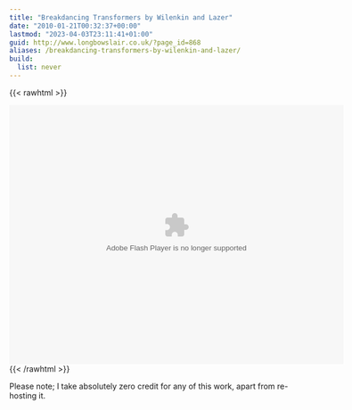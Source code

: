 ```yaml
---
title: "Breakdancing Transformers by Wilenkin and Lazer"
date: "2010-01-21T00:32:37+00:00"
lastmod: "2023-04-03T23:11:41+01:00"
guid: http://www.longbowslair.co.uk/?page_id=868
aliases: /breakdancing-transformers-by-wilenkin-and-lazer/
build:
  list: never
---
```


{{< rawhtml >}}
<object classid="clsid:d27cdb6e-ae6d-11cf-96b8-444553540000" width="600" height="465" codebase="http://download.macromedia.com/pub/shockwave/cabs/flash/swflash.cab#version=6,0,40,0">
<param name="src" value="/files/transformers.swf" />
<embed type="application/x-shockwave-flash" width="600" height="465" src="/files/transformers.swf"></embed>
{{< /rawhtml >}}

Please note; I take absolutely zero credit for any of this work, apart from re-hosting it.
